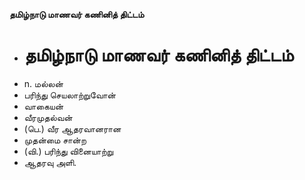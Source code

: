 **தமிழ்நாடு மாணவர் கணினித் திட்டம்**
- # தமிழ்நாடு மாணவர் கணினித் திட்டம்
- n. மல்லன்
- பரிந்து செயலாற்றுவோன்
- வாகையன்
- வீரமுதல்வன்
- (பெ.) வீர ஆதரவானரான
- முதன்மை சான்ற
- (வி.) பரிந்து வினையாற்று
- ஆதரவு அளி.

